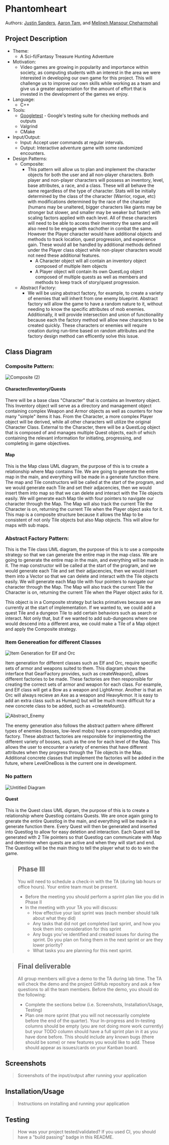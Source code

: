 
# Phantomheart
 
  Authors: [Justin Sanders](https://github.com/RiotRaider), [Aaron Tam](https://github.com/Homestuck126), and [Melineh Mansour Cheharmohali](https://github.com/melineh025)

## Project Description
  * Theme:
    * A Sci-fi/Fantasy Treasure Hunting Adventure
  * Motivation:
    * Video games are growing in popularity and importance within society, as computing students with an interest in the area we were interested in developing our own game for this project. This will challenge us to improve our own skills while working as a team and give us a greater appreciation for the amount of effort that is invested in the development of the games we enjoy. 
  * Language:
    * C++ 
  * Tools:
    * [Googletest](https://github.com/google/googletest) - Google's testing suite for checking methods and outputs
    * Valgrind
    * CMake
  * Input/Output:
    * Input: Accept user commands at regular intervals.
    * Output: Interactive adventure game with some randomized encounters.
  * Design Patterns:
    * Composite:
       * This pattern will allow us to plan and implement the character objects for both the user and all non-player characters. Both player and non-player characters will possess an inventory, level, base attributes, a race, and a class. These will all behave the same regardless of the type of character. Stats will be initially determined by the class of the character (Warrior, rogue, etc) with modifications determined by the race of the character (humans may be unaltered, bigger characters like giants may be stronger but slower, and smaller may be weaker but faster) with scaling factors applied with each level. All of these characters will need to be able to access their inventory the same and will also need to be engage with eachother in combat the same. However the Player character would have additional objects and methods to track location, quest progression, and experience gain. These would all be handled by additional methods defined under the Player class object while non-player characters would not need these additional features.
         * A Character object will all contain an inventory object composed of multiple item objects
         * A Player object will contain its own QuestLog object composed of multiple quests as well as members and methods to keep track of story/quest progression.
    * Abstract Factory: 
      * We will be using abstract factory, for example, to create a variety of enemies that will inherit from one enemy blueprint. Abstract factory will allow the game to have a random nature to it, without needing to know the specific  attributes of mob enemies. Additionally, it will provide intersection and union of functionaility because each the factory method will allow new characters to be created quickly. These characters or enemies will require creation during run-time based on random attributes and the factory design method can efficently solve this issue. 
## Class Diagram
 
### Composite Pattern:
![Composite (2)](https://user-images.githubusercontent.com/60371257/119062673-3cb53280-b98c-11eb-9409-56968923abad.png)

#### Character/Inventory/Quests


 There will be a base class "Character" that is contains an Inventory object. This Inventory object will serve as a directory and management object containing complex Weapon and Armor objects as well as counters for how many "simple" items it has. From the Character, a more complex Player object will be derived, while all other characters will utilize the original Character Class. External to the Character, there will be a QuestLog object that is composed of and manages multiple Quest objects, each of which containing the relevant information for initiating, progressing, and completing in game objectives.
#### Map

This is the Map class UML diagram, the purpose of this is to create a relationship where Map contains Tile. We are going to generate the entire map in the main, and everything will be made in a generate function there. The map and Tile constructors will be called at the start of the program, and we would generate each Tile and set their adjacencies, then we would insert them into map so that we can delete and interact with the Tile objects easily. We will generate each Map tile with four pointers to navigate our character through the Map. The Map will also track the current Tile the Character is on, returning the current Tile when the Player object asks for it. This map is a composite structure because it allows the Map to be consistent of not only Tile objects but also Map objects. This will allow for maps with sub maps. 


### Abstract Factory Pattern:


This is the Tile class UML diagram, the purpose of this is to use a composite strategy so that we can generate the entire map in the map class. We are going to generate the entire map in the main, and everything will be made in it. The map constructor will be called at the start of the program, and we would generate each Tile and set their adjacencies, then we would insert them into a Vector so that we can delete and interact with the Tile objects easily. We will generate each Map tile with four pointers to navigate our character through the Map. The Map will also track the current Tile the Character is on, returning the current Tile when the Player object asks for it. 

This object is in a Composite strategy but lacks primatives because we are currently at the start of implementation. If we wanted to, we could add a quest Tile and a dungeon Tile to add certain behaviors such as search or interact. Not only that, but if we wanted to add sub-dungeons where one would descend into a different area, we could make a Tile of a Map object and apply the Composite strategy. 

### Item Genereation for different Classes
 ![Item Generation for Elf and Orc](https://user-images.githubusercontent.com/74107543/118266718-d43bf200-b46f-11eb-8268-1bd1bd61bf3f.png)
 
 Item generation for different classes such as Elf and Orc, require specific sets of armor and weapons suited to them. This diagram shows the interface that GearFactory provides, such as createWeapon(), allows different factories to be made. These factories are then responsible for creating the correct sets of armor and weapon for each class. For example, and Elf class will get a Bow as a weapon and LightArmor. Another is that an Orc will always recieve an Axe as a weapon and HeavyArmor. It is easy to add an extra class such as Human() but will be much more difficult for a new concrete class to be added, such as +createMount(). 

 



![Abstract_Enemy](https://user-images.githubusercontent.com/74107543/117526236-a1c65c80-af78-11eb-8caa-9f771b068851.png)

The enemy generation also follows the abstract pattern where different types of enemies (bosses, low-level mobs) have a corresponding abstract factory. These abstract factories are responsible for implementing the different variety of bosses, such as the one for each level of the Map. This allows the user to encounter a variety of enemies that have different attributes when they progress through the Tile objects in the Map. Additional concrete classes that implement the factories will be added in the future, where LevelOneBoss is the current one in development. 

### No pattern

![Untitled Diagram](https://user-images.githubusercontent.com/60371257/119062742-5bb3c480-b98c-11eb-8e15-206452975ee9.png)

#### Quest
This is the Quest class UML digram, the purpose of this is to create a relationship where Questlog contains Quests. We are once again going to gnerate the entire Questlog in the main, and everything will be made in a generate function there. Every Quest will then be generated and inserted into Questlog to allow for easy deletion and interaction. Each Quest will be generated with 2 Tile pointers so that Questlog can communicate with Map and determine when quests are active and when they will start and end. The Questlog will be the main thing to tell the player what to do to win the game. 

> ## Phase III
 > You will need to schedule a check-in with the TA (during lab hours or office hours). Your entire team must be present. 
 > * Before the meeting you should perform a sprint plan like you did in Phase II
 > * In the meeting with your TA you will discuss: 
 >   - How effective your last sprint was (each member should talk about what they did)
 >   - Any tasks that did not get completed last sprint, and how you took them into consideration for this sprint
 >   - Any bugs you've identified and created issues for during the sprint. Do you plan on fixing them in the next sprint or are they lower priority?
 >   - What tasks you are planning for this next sprint.

 > ## Final deliverable
 > All group members will give a demo to the TA during lab time. The TA will check the demo and the project GitHub repository and ask a few questions to all the team members. 
 > Before the demo, you should do the following:
 > * Complete the sections below (i.e. Screenshots, Installation/Usage, Testing)
 > * Plan one more sprint (that you will not necessarily complete before the end of the quarter). Your In-progress and In-testing columns should be empty (you are not doing more work currently) but your TODO column should have a full sprint plan in it as you have done before. This should include any known bugs (there should be some) or new features you would like to add. These should appear as issues/cards on your Kanban board. 
 
 ## Screenshots
 > Screenshots of the input/output after running your application
 ## Installation/Usage
 > Instructions on installing and running your application
 ## Testing
 > How was your project tested/validated? If you used CI, you should have a "build passing" badge in this README.
 
